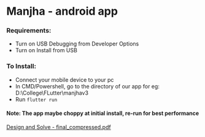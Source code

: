 # Manjha - android app
 
### Requirements:
- Turn on USB Debugging from Developer Options
- Turn on Install from USB 

### To Install:
- Connect your mobile device to your pc
- In CMD/Powershell, go to the directory of our app for eg: D:\College\FLutter\manjhav3
- Run ``flutter run``

#### Note: The app maybe choppy at initial install, re-run for best performance
[Design and Solve - final_compressed.pdf](https://github.com/swarnimaprasad/manjha/files/12208002/Design.and.Solve.-.final_compressed.pdf)
